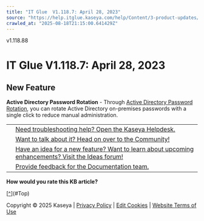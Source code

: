```yaml
---
title: "IT Glue  V1.118.7: April 28, 2023"
source: "https://help.itglue.kaseya.com/help/Content/3-product-updates/it-glue-release-notes/it-glue-release-notes-v1-118-7-2023-04-28.html"
crawled_at: "2025-08-18T21:15:00.641429Z"
---
```


v1.118.88

# IT Glue V1.118.7: April 28, 2023

## New Feature

**Active Directory Password Rotation** - Through [Active Directory Password Rotation](../../4-network-glue/using-network-glue/active-directory-password-rotation.html), you can rotate Active Directory on-premises passwords with a single click to reduce manual administration.

|  |  |
| --- | --- |
|  | [Need troubleshooting help? Open the Kaseya Helpdesk.](https://helpdesk.kaseya.com/) |
|  | [Want to talk about it? Head on over to the Community!](https://community.kaseya.com/it-operations) |
|  | [Have an idea for a new feature? Want to learn about upcoming enhancements? Visit the Ideas forum!](https://community.kaseya.com/ideas/categories/ITGlue-ideas-portal) |
|  | [Provide feedback for the Documentation team.](javascript:(function()%7BSendLinkByMail()%3B%7D)()%3B) |

**How would you rate this KB article?**

[[^](#Top)](#Top)

Copyright © 2025 Kaseya | [Privacy Policy](https://www.kaseya.com/legal/kaseya-privacy-statement/) | [Edit Cookies](#) | [Website Terms of Use](https://www.kaseya.com/legal/website-terms-of-use/)
